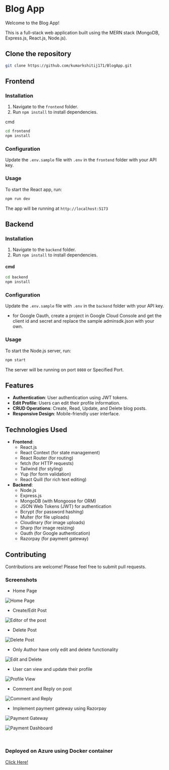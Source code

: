 # Blog App

Welcome to the Blog App!

This is a full-stack web application built using the MERN stack (MongoDB, Express.js, React.js, Node.js).

## Clone the repository

```bash
git clone https://github.com/kumarkshitij171/BlogApp.git
```

## Frontend

### Installation

1. Navigate to the `frontend` folder.
2. Run `npm install` to install dependencies.

cmd

```bash
cd frontend
npm install
```

### Configuration

Update the `.env.sample` file with `.env` in the `frontend` folder with your API key.

### Usage

To start the React app, run:

```bash
npm run dev
```

The app will be running at `http://localhost:5173`

## Backend

### Installation

1. Navigate to the `backend` folder.
2. Run `npm install` to install dependencies.

#### cmd

```bash
cd backend
npm install
```

### Configuration

Update the `.env.sample` file with `.env` in the `backend` folder with your API key.

- for Google Oauth, create a project in Google Cloud Console and get the client id and secret and replace the sample adminsdk.json with your own.

### Usage

To start the Node.js server, run:

```bash
npm start
```

The server will be running on port `8080` or Specified Port.

## Features

- **Authentication**: User authentication using JWT tokens.
- **Edit Profile**: Users can edit their profile information.
- **CRUD Operations**: Create, Read, Update, and Delete blog posts.
- **Responsive Design**: Mobile-friendly user interface.

## Technologies Used

- **Frontend**:
  - React.js
  - React Context (for state management)
  - React Router (for routing)
  - fetch (for HTTP requests)
  - Tailwind (for styling)
  - Yup (for form validation)
  - React Quill (for rich text editing)
- **Backend**:
  - Node.js
  - Express.js
  - MongoDB (with Mongoose for ORM)
  - JSON Web Tokens (JWT) for authentication
  - Bcrypt (for password hashing)
  - Multer (for file uploads)
  - Cloudinary (for image uploads)
  - Sharp (for image resizing)
  - Oauth (for Google authentication)
  - Razorpay (for payment gateway)

## Contributing

Contributions are welcome! Please feel free to submit pull requests.

### Screenshots

- Home Page

![Home Page](assets/home.png)

- Create/Edit Post

![Editor of the post](assets/image-1.png)

- Delete Post

![Delete Post](assets/image-2.png)

- Only Author have only edit and delete functionality

![Edit and Delete](assets/image-3.png)

- User can view and update their profile

![Profile View](assets/image-4.png)

- Comment and Reply on post

![Comment and Reply](assets/CommentIMG.png)

- Implement payment gateway using Razorpay

![Payment Gateway](assets/PaymentGateway.png)

![Payment Dashboard](assets/RazorPayDashboard.png)

<br>

### Deployed on Azure using Docker container

[Click Here!](https://github.com/kumarkshitij171/BlogApp/tree/Deployment)
